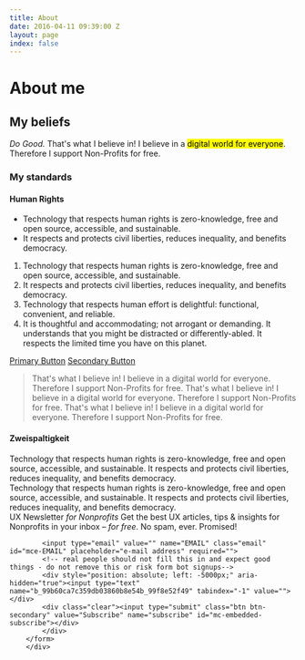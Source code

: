 ```yaml
---
title: About
date: 2016-04-11 09:39:00 Z
layout: page
index: false
---
```


# About me


## My beliefs

*Do Good.* That's what I believe in! I believe in a <mark>digital world for everyone</mark>. Therefore I support Non-Profits for free.

### My standards

#### Human Rights
* Technology that respects human rights is zero-knowledge, free and open source, accessible, and sustainable.
* It respects and protects civil liberties, reduces inequality, and benefits democracy.

1. Technology that respects human rights is zero-knowledge, free and open source, accessible, and sustainable.
2. It respects and protects civil liberties, reduces inequality, and benefits democracy.
3. Technology that respects human effort is delightful: functional, convenient, and reliable.
4. It is thoughtful and accommodating; not arrogant or demanding. It understands that you might be distracted or differently-abled. It respects the limited time you have on this planet.

<a href="#" class="btn btn-primary">Primary Button</a> <a href="#" class="btn btn-secondary">Secondary Button</a>

> That's what I believe in! I believe in a digital world for everyone. Therefore I support Non-Profits for free. That's what I believe in! I believe in a digital world for everyone. Therefore I support Non-Profits for free. That's what I believe in! I believe in a digital world for everyone. Therefore I support Non-Profits for free.

#### Zweispaltigkeit
<div class="container">
    <div class="spalte abstand">
    Technology that respects human rights is zero-knowledge, free and open source, accessible, and sustainable. It respects and protects civil liberties, reduces inequality, and benefits democracy.
    </div>
    <div class="spalte">
    Technology that respects human rights is zero-knowledge, free and open source, accessible, and sustainable. It respects and protects civil liberties, reduces inequality, and benefits democracy.
    </div>
</div>

<div id="mc_embed_signup">
          <span class="headline">UX Newsletter <em>for Nonprofits</em></span>
          <span class="subline">Get the best UX articles, tips &amp; insights for Nonprofits in your inbox – <em>for free</em>. No spam, ever. Promised!</span>
        <form action="//niklasjordan.us11.list-manage.com/subscribe/post?u=99b60ca7c359db03860b8e54b&amp;id=99f8e52f49" method="post" id="mc-embedded-subscribe-form" name="mc-embedded-subscribe-form" class="validate" target="_blank" novalidate="">
            <div id="mc_embed_signup_scroll">

        	<input type="email" value="" name="EMAIL" class="email" id="mce-EMAIL" placeholder="e-mail address" required="">
            <!-- real people should not fill this in and expect good things - do not remove this or risk form bot signups-->
            <div style="position: absolute; left: -5000px;" aria-hidden="true"><input type="text" name="b_99b60ca7c359db03860b8e54b_99f8e52f49" tabindex="-1" value=""></div>
            <div class="clear"><input type="submit" class="btn btn-secondary" value="Subscribe" name="subscribe" id="mc-embedded-subscribe"></div>
            </div>
        </form>
        </div>
